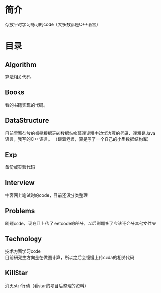 # 简介
存放平时学习练习的code（大多数都是C++语言）

# 目录
## Algorithm
算法相关代码

## Books
看的书籍实现的代码。

## DataStructure
目前里面存放的都是根据玩转数据结构慕课课程中边学边写的代码，课程是Java语言，我写的C++语言。
（跟着老师，算是写了一个自己的小型数据结构库）

## Exp
备份或实验代码

## Interview
牛客网上笔试时的code，目前还没分类整理

## Problems
刷题code，现在只上传了leetcode的部分，以后刷题多了应该还会分其他文件夹

## Technology
技术方面学习code</br>
目前研究生方向是在做图计算，所以之后会慢慢上传cuda的相关代码

## KillStar
消灭star行动（看star的项目后整理的资料）
